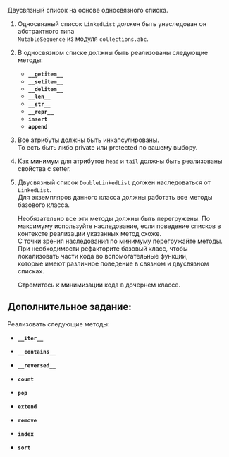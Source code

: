 Двусвязный список на основе односвязного списка.

1. Односвязный список `LinkedList` должен быть унаследован он абстрактного типа  
   `MutableSequence` из модуля `collections.abc`.
   
2. В односвязном списке должны быть реализованы следующие методы:
    - **`__getitem__`**
    - **`__setitem__`**
    - **`__delitem__`**
    - **`__len__`**
    - **`__str__`**
    - **`__repr__`**
    - **`insert`**
    - **`append`**
   
3. Все атрибуты должны быть инкапсулированы.  
   То есть быть либо private или protected по вашему выбору. 
   
4. Как минимум для атрибутов `head` и `tail` должны быть реализованы свойства c setter.

5. Двусвязный список `DoubleLinkedList` должен наследоваться от `LinkedList`.  
   Для экземпляров данного класса должны работать все методы базового класса.  
   
   Необязательно все эти методы должны быть перегружены. 
   По максимуму используйте наследование, если поведение списков в контексте реализации указанных метод схоже.  
   С точки зрения наследования по минимуму перегружайте методы.  
   При необходимости рефакторите базовый класс, чтобы локализовать части кода во вспомогательные функции,  
   которые имеют различное поведение в связном и двусвязном списках.
   
   Стремитесь к минимизации кода в дочернем классе.

   
## Дополнительное задание:
   Реализовать следующие методы:
   - **`__iter__`**
   - **`__contains__`**
   - **`__reversed__`**

   - **`count`**
   - **`pop`**
   - **`extend`**
   - **`remove`**
   - **`index`**
   
   - **`sort`**
